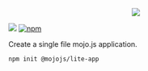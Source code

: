 <p align="center">
  <a href="https://mojojs.org">
    <picture>
      <source srcset="https://github.com/mojolicious/mojo.js/blob/main/docs/images/logo-dark.png?raw=true" media="(prefers-color-scheme: dark)">
      <img src="https://github.com/mojolicious/mojo.js/blob/main/docs/images/logo.png?raw=true" style="margin: 0 auto;">
    </picture>
  </a>
</p>

[![](https://github.com/mojolicious/create-lite-app/workflows/test/badge.svg)](https://github.com/mojolicious/create-lite-app/actions)
[![npm](https://img.shields.io/npm/v/@mojojs/create-lite-app.svg)](https://www.npmjs.com/package/@mojojs/create-lite-app)

Create a single file mojo.js application.

```
npm init @mojojs/lite-app
```
